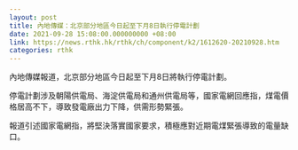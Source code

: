 ```yaml
---
layout: post
title: 內地傳媒：北京部分地區今日起至下月8日執行停電計劃
date: 2021-09-28 15:08:00.000000000 +08:00
link: https://news.rthk.hk/rthk/ch/component/k2/1612620-20210928.htm
categories: rthk
---
```


內地傳媒報道，北京部分地區今日起至下月8日將執行停電計劃。

停電計劃涉及朝陽供電局、海淀供電局和通州供電局等，國家電網回應指，煤電價格居高不下，導致發電廠出力下降，供需形勢緊張。

報道引述國家電網指，將堅決落實國家要求，積極應對近期電煤緊張導致的電量缺口。
